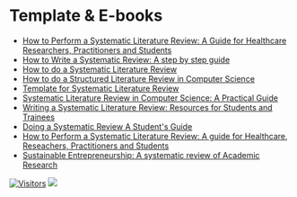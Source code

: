 # Template & E-books

- [How to Perform
a Systematic
Literature Review: A Guide for Healthcare Researchers, Practitioners and Students](https://github.com/drshahizan/SLR/blob/main/materials/978-3-030-49672-2.pdf)
- [How to Write a Systematic Review: A step by step guide](https://github.com/drshahizan/SLR/blob/main/materials/C_GENERAL_Yannascoli.pdf)
- [How to do a Systematic Literature Review](https://github.com/drshahizan/SLR/blob/main/materials/How_to_do_a_systematic_literature_review.pdf)
- [How to do a Structured Literature Review in Computer Science](https://github.com/drshahizan/SLR/blob/main/materials/SLR_HowTo2018.pdf)
- [Template for Systematic Literature Review](https://github.com/drshahizan/SLR/blob/main/materials/Systematic%20Literature%20Review.pdf)
- [Systematic Literature Review in Computer Science: A Practical Guide](https://github.com/drshahizan/SLR/blob/main/materials/SystematicLiteratureReviewinComputerScience-APracticalGuide.pdf)
- [Writing a Systematic Literature Review: Resources for Students and Trainees](https://github.com/drshahizan/SLR/blob/main/materials/Writing-a-Systematic-Literature-Review.pdf)
- [Doing a Systematic Review
A Student's Guide](https://github.com/drshahizan/SLR/blob/main/materials/doing-a-systematic-review-a-students-guide.epub)
- [How to Perform a Systematic Literature Review: A guide for Healthcare, Reseachers, Practitioners and Students](https://github.com/drshahizan/SLR/blob/main/materials/how-to-perform-a-systematic-literature-review-a-guide-for-healthcare.pdf)
- [Sustainable Entrepreneurship: A systematic review of Academic Research](https://github.com/drshahizan/SLR/blob/main/materials/sustainable-entrepreneurship-a-systematic-review-of-academic-research.pdf)

[![Visitors](https://api.visitorbadge.io/api/visitors?path=https%3A%2F%2Fgithub.com%2Fdrshahizan\&labelColor=%23697689\&countColor=%23555555\&style=plastic)](https://visitorbadge.io/status?path=https%3A%2F%2Fgithub.com%2Fdrshahizan) ![](https://hit.yhype.me/github/profile?user\_id=81284918)